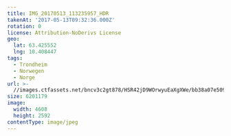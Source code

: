 ```yaml
---
title: IMG_20170513_113235957_HDR
takenAt: '2017-05-13T09:32:36.000Z'
rotation: 0
license: Attribution-NoDerivs License
geo:
  lat: 63.425552
  lng: 10.408447
tags:
  - Trondheim
  - Norwegen
  - Norge
url: >-
  //images.ctfassets.net/bncv3c2gt878/HSR42jD9WOrwyuEaXgXWe/bb38a07e509beecb42bc83e333d4b2ca/img_20170513_113235957_hdr_34265288790_o
size: 6201179
image:
  width: 4608
  height: 2592
contentType: image/jpeg
---
```


